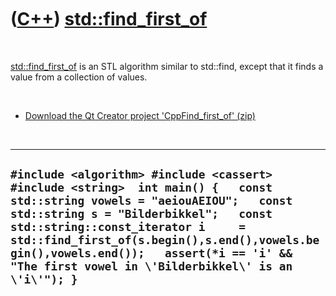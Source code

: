 
 

 

 

 

 

([C++](Cpp.md)) [std::find\_first\_of](CppFind_first_of.md)
=============================================================

 

[std::find\_first\_of](CppFind_first_of.md) is an STL algorithm similar
to std::find, except that it finds a value from a collection of values.

 

-   [Download the Qt Creator project
    'CppFind\_first\_of' (zip)](CppFind_first_of.zip)

 

  -----------------------------------------------------------------------------------------------------------------------------------------------------------------------------------------------------------------------------------------------------------------------------------------------------------------------------------------------------------
  ` #include <algorithm> #include <cassert> #include <string>  int main() {   const std::string vowels = "aeiouAEIOU";   const std::string s = "Bilderbikkel";   const std::string::const_iterator i     = std::find_first_of(s.begin(),s.end(),vowels.begin(),vowels.end());   assert(*i == 'i' && "The first vowel in \'Bilderbikkel\' is an \'i\'"); } `
  -----------------------------------------------------------------------------------------------------------------------------------------------------------------------------------------------------------------------------------------------------------------------------------------------------------------------------------------------------------

 

 

 

 

 

 

